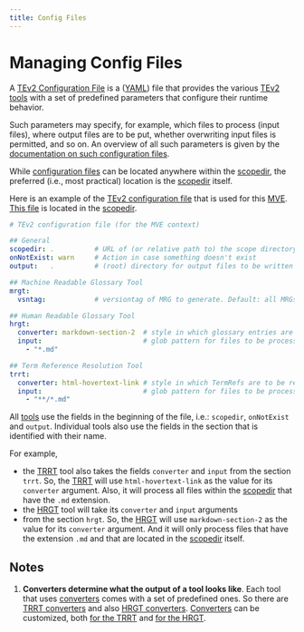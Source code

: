 ```yaml
---
title: Config Files
---
```


# Managing Config Files

A [TEv2 Configuration File](@tev2) is a ([YAML](https://yaml.org/spec/1.2.2/)) file 
that provides the various [TEv2 tools](@tev2) with a set of predefined parameters
that configure their runtime behavior. 

Such parameters may specify, for example, which files to process (input files),
where output files are to be put, whether overwriting input files is permitted,
and so on. An overview of all such parameters is given by the 
[documentation on such configuration files](config-files@tev2).

While [configuration files](@tev2) can be located anywhere within the [scopedir](@tev2),
the preferred (i.e., most practical) location is the [scopedir](@tev2) itself.

Here is an example of the [TEv2 configuration file](@tev2) that is used for this [MVE](@).
[This file](../tev2-config.yaml) is located in the [scopedir](@tev2).

```yaml
# TEv2 configuration file (for the MVE context)

## General
scopedir: .          # URL of (or relative path to) the scope directory (where the SAF is located)
onNotExist: warn     # Action in case something doesn't exist
output:   .          # (root) directory for output files to be written to

## Machine Readable Glossary Tool
mrgt:
  vsntag:            # versiontag of MRG to generate. Default: all MRGs

## Human Readable Glossary Tool
hrgt:
  converter: markdown-section-2  # style in which glossary entries are to be rendered
  input:                         # glob pattern for files to be processed
    - "*.md"

## Term Reference Resolution Tool
trrt:
  converter: html-hovertext-link # style in which TermRefs are to be rendered
  input:                         # glob pattern for files to be processed
    - "**/*.md"
```

All [tools](@tev2) use the fields in the beginning of the file, 
i.e.: `scopedir`, `onNotExist` and `output`.
Individual tools also use the fields in the section that is identified with
their name. 

For example,

- the [TRRT](@tev2) tool also takes the fields `converter` and `input`
  from the section `trrt`. So, the [TRRT](@tev2) will use `html-hovertext-link`
  as the value for its `converter` argument. Also, it will process all files
  within the [scopedir](@tev2) that have the `.md` extension.
- the [HRGT](@tev2) tool will take its `converter` and `input` arguments
- from the section `hrgt`. So, the [HRGT](@tev2) will use `markdown-section-2`
  as the value for its `converter` argument. And it will only process files that
  have the extension `.md` and that are located in the [scopedir](@tev2) itself.

## Notes

1. **Converters determine what the output of a tool looks like**.
   Each tool that uses [converters](@tev2) comes with a set of predefined ones.
   So there are [TRRT converters](trrt#predefined-converters@tev2) and also
   [HRGT converters](hrgt#predefined-converters@tev2). 
   [Converters](@tev2) can be customized, both [for the TRRT](trrt#converter-customization@tev2)
   and [for the HRGT](hrgt#converter-customization@tev2).